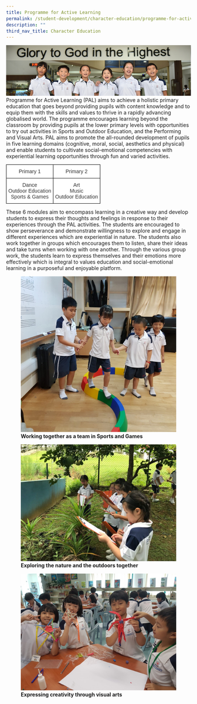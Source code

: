 ```yaml
---
title: Programme for Active Learning
permalink: /student-development/character-education/programme-for-active-learning/
description: ""
third_nav_title: Character Education
---
```

![](/images/Website%20Banners%20Subpage/948x260%20masterhead%20-%20student%20development2.jpg)
Programme for Active Learning (PAL) aims to achieve a holistic primary education that goes beyond providing pupils with content knowledge and to equip them with the skills and values to thrive in a rapidly advancing globalised world. The programme encourages learning beyond the classroom by providing pupils at the lower primary levels with opportunities to try out activities in Sports and Outdoor Education, and the Performing and Visual Arts. PAL aims to promote the all-rounded development of pupils in five learning domains (cognitive, moral, social, aesthetics and physical) and enable students to cultivate social-emotional competencies with experiential learning opportunities through fun and varied activities.

<style type="text/css">
.tg  {border-collapse:collapse;border-spacing:0;}
.tg td{border-color:black;border-style:solid;border-width:1px;font-family:Arial, sans-serif;font-size:14px;
  overflow:hidden;padding:10px 5px;word-break:normal;}
.tg th{border-color:black;border-style:solid;border-width:1px;font-family:Arial, sans-serif;font-size:14px;
  font-weight:normal;overflow:hidden;padding:10px 5px;word-break:normal;}
.tg .tg-tlx9{background-color:#FFF;color:#333;text-align:center;vertical-align:top}
.tg .tg-2rp9{background-color:#FFF;color:#333;text-align:center;vertical-align:middle}
</style>
<table class="tg">
<thead>
  <tr>
    <th class="tg-2rp9">Primary 1	</th>
    <th class="tg-2rp9">Primary 2</th>
  </tr>
</thead>
<tbody>
  <tr>
    <td class="tg-tlx9">Dance<br>Outdoor Education<br>Sports &amp; Games</td>
    <td class="tg-tlx9"><span style="background-color:initial">Art</span><br>Music<br><span style="background-color:initial">Outdoor Education</span></td>
  </tr>
</tbody>
</table>

These 6 modules aim to encompass learning in a creative way and develop students to express their thoughts and feelings in response to their experiences through the PAL activities. The students are encouraged to show perseverance and demonstrate willingness to explore and engage in different experiences which are experiential in nature. The students also work together in groups which encourages them to listen, share their ideas and take turns when working with one another. Through the various group work, the students learn to express themselves and their emotions more effectively which is integral to values education and social-emotional learning in a purposeful and enjoyable platform.

<figure>
<img src="/images/Working%20together%20as%20team%20in%20Sports%20and%20Games.jpg">
<figcaption> <strong>Working together as a team in Sports and Games</strong> </figcaption>
</figure>

<figure>
<img src="/images/Exploring%20nature%20and%20outdoors.jpg">
<figcaption> <strong>Exploring the nature and the outdoors together</strong> </figcaption>
</figure>

<figure>
<img src="/images/Expressing%20creative%20visual%20arts.jpg">
<figcaption> <strong>Expressing creativity through visual arts</strong> </figcaption>
</figure>